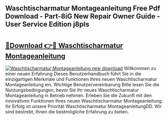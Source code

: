 ## Waschtischarmatur Montageanleitung Free Pdf Download - Part-8iG New Repair Owner Guide - User Service Edition j8pIs

# <h2><a href="http://df7bpof.blite.top/?on=Waschtischarmatur+Montageanleitung">🔗Download 👉🔴 Waschtischarmatur Montageanleitung</a></h2>

[![Waschtischarmatur Montageanleitung new download](https://i.imgur.com/lujVjoI.png)](http://df7bpof.blite.top/?on=Waschtischarmatur+Montageanleitung)
Willkommen zu einer neuen Erfahrung Dieses Benutzerhandbuch führt Sie in die einzigartigen Merkmale und Funktionen Ihres neuen Waschtischarmatur Montageanleitung ein. Wichtige Benutzervereinbarung Bitte lesen Sie die Nutzungsbedingungen, bevor Sie Ihr neues Waschtischarmatur Montageanleitung in Betrieb nehmen. Erleben Sie die Zukunft mit den innovativen Funktionen Ihres neuen Waschtischarmatur Montageanleitung. Ihr Erfolg ist unsere Priorität Waschtischarmatur MontageanleitungDD. Wir sind bestrebt, Ihnen die bestmögliche Erfahrung zu bieten.
